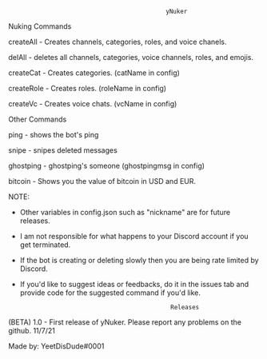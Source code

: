                                                 yNuker


Nuking Commands

createAll - Creates channels, categories, roles, and voice chanels.

delAll - deletes all channels, categories, voice channels, roles, and emojis.

createCat - Creates categories. (catName in config)

createRole - Creates roles. (roleName in config)

createVc - Creates voice chats. (vcName in config)



Other Commands

ping - shows the bot's ping

snipe - snipes deleted messages

ghostping - ghostping's someone (ghostpingmsg in config)

bitcoin - Shows you the value of bitcoin in USD and EUR.


NOTE:
- Other variables in config.json such as "nickname" are for future releases.
- I am not responsible for what happens to your Discord account if you get terminated.
- If the bot is creating or deleting slowly then you are being rate limited by Discord.

- If you'd like to suggest ideas or feedbacks, do it in the issues tab and provide code for the suggested command if you'd like.


                                                Releases
(BETA) 1.0 - First release of yNuker. Please report any problems on the github. 11/7/21



Made by: YeetDisDude#0001
